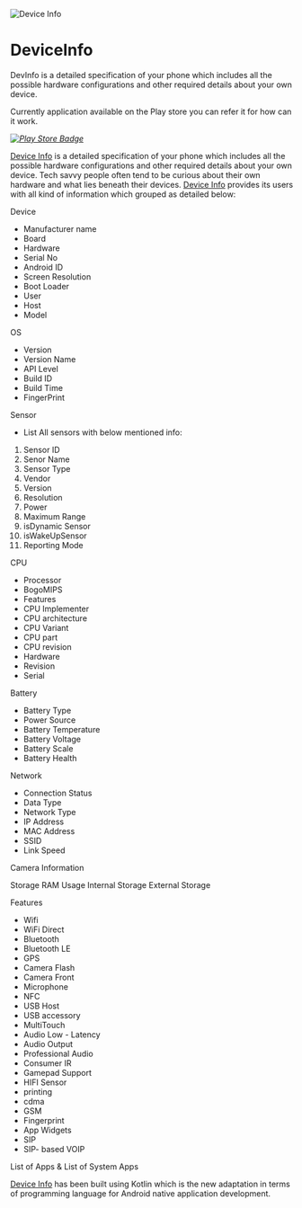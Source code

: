 ![Device Info](https://i.imgur.com/GdISEJ6.png)

# DeviceInfo
DevInfo is a detailed specification of your phone which includes all the possible hardware configurations and other required details about your own device.

Currently application available on the Play store you can refer it for how can it work.

*[![Play Store Badge](https://developer.android.com/images/brand/en_app_rgb_wo_60.png)](https://play.google.com/store/apps/details?id=com.quixom.deviceinfo)*

[Device Info](https://play.google.com/store/apps/details?id=com.quixom.deviceinfo) is a detailed specification of your phone which includes all the possible hardware configurations and other required details about your own device. Tech savvy people often tend to be curious about their own hardware and what lies beneath their devices. [Device Info](https://play.google.com/store/apps/details?id=com.quixom.deviceinfo) provides its users with all kind of information which grouped as detailed below:

Device
- Manufacturer name
- Board
- Hardware
- Serial No
- Android ID
- Screen Resolution
- Boot Loader
- User
- Host
- Model

OS
- Version
- Version Name
- API Level
- Build ID
- Build Time
- FingerPrint

Sensor
- List All sensors with below mentioned info:
1) Sensor ID
2) Senor Name
3) Sensor Type
4) Vendor
5) Version
6) Resolution
7) Power
8) Maximum Range
9) isDynamic Sensor
10) isWakeUpSensor
11) Reporting Mode

CPU
- Processor
- BogoMIPS
- Features
- CPU Implementer
- CPU architecture
- CPU Variant
- CPU part
- CPU revision
- Hardware
- Revision
- Serial

Battery
- Battery Type
- Power Source
- Battery Temperature
- Battery Voltage
- Battery Scale
- Battery Health

Network
- Connection Status
- Data Type
- Network Type
- IP Address
- MAC Address
- SSID
- Link Speed

Camera Information 

Storage
RAM Usage 
Internal Storage
External Storage

Features
- Wifi
- WiFi Direct
- Bluetooth
- Bluetooth LE
- GPS
- Camera Flash
- Camera Front
- Microphone
- NFC
- USB Host
- USB accessory
- MultiTouch
- Audio Low - Latency
- Audio Output
- Professional Audio
- Consumer IR
- Gamepad Support
- HIFI Sensor
- printing
- cdma
- GSM
- Fingerprint
- App Widgets
- SIP
- SIP- based VOIP

List of Apps & List of System Apps

[Device Info](https://play.google.com/store/apps/details?id=com.quixom.deviceinfo) has been built using Kotlin which is the new adaptation in terms of programming language for Android native application development.
